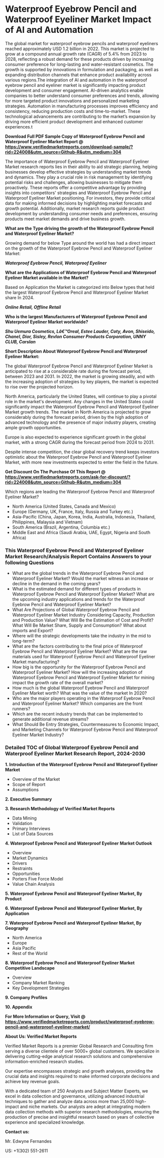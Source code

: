 <meta name="title" content="Global Waterproof Eyebrow Pencil and Waterproof Eyeliner Market Impact of AI and Automation"><meta name="description" content="The global market for waterproof eyebrow pencils and waterproof eyeliners reached approximately USD 1.2 billion in 2022. This market is projected to grow at a compound an"><meta name="title" content="Waterproof Eyebrow Pencil and Waterproof Eyeliner Market Size, Share, Scope, Trends, Growth, Opportunities, Analysis, Forecast"><h1>Waterproof Eyebrow Pencil and Waterproof Eyeliner Market Impact of AI and Automation</h1>The global market for waterproof eyebrow pencils and waterproof eyeliners reached approximately USD 1.2 billion in 2022. This market is projected to grow at a compound annual growth rate (CAGR) of 5.4% from 2023 to 2028, reflecting a robust demand for these products driven by increasing consumer preference for long-lasting and water-resistant cosmetics. The growth is supported by innovations in formulation and packaging, as well as expanding distribution channels that enhance product availability across various regions.The integration of AI and automation in the waterproof eyebrow pencil and eyeliner market is significantly impacting product development and consumer engagement. AI-driven analytics enable companies to better understand consumer preferences and trends, allowing for more targeted product innovations and personalized marketing strategies. Automation in manufacturing processes improves efficiency and consistency, reducing production costs and time-to-market. These technological advancements are contributing to the market’s expansion by driving more efficient product development and enhanced customer experiences.t</p><p id="" class=""><strong>Download Full PDF Sample Copy of Waterproof Eyebrow Pencil and Waterproof Eyeliner Market Report @ <a href="https://www.verifiedmarketreports.com/download-sample/?rid=224008&utm_source=Github-R&utm_medium=304" target="_blank">https://www.verifiedmarketreports.com/download-sample/?rid=224008&utm_source=Github-R&utm_medium=304</a></strong></p><p>The importance of&nbsp;Waterproof Eyebrow Pencil and Waterproof Eyeliner Market research reports lies in their ability to aid strategic planning, helping businesses develop effective strategies by understanding market trends and dynamics. They play a crucial role in risk management by identifying potential risks and challenges, allowing businesses to mitigate them proactively. These reports offer a competitive advantage by providing insights into competitors' strategies and Waterproof Eyebrow Pencil and Waterproof Eyeliner Market positioning. For investors, they provide critical data for making informed decisions by highlighting market forecasts and growth potential. Additionally, market research reports guide product development by understanding consumer needs and preferences, ensuring products meet market demands and drive business growth.</p><p><strong>What are the&nbsp;Type driving the growth of the Waterproof Eyebrow Pencil and Waterproof Eyeliner Market?</strong></p><p id="" class="">Growing demand for below Type around the world has had a direct impact on the growth of the Waterproof Eyebrow Pencil and Waterproof Eyeliner Market:</p><em><strong>Waterproof Eyebrow Pencil, Waterproof Eyeliner</strong></em></p><strong>What are the&nbsp;Applications&nbsp;of Waterproof Eyebrow Pencil and Waterproof Eyeliner Market available in the Market?</strong></p><p id="" class="">Based on Application the Market is categorized into Below types that held the largest Waterproof Eyebrow Pencil and Waterproof Eyeliner Market share In 2024.</p><em><strong>Online Retail, Offline Retail</strong></em></p><strong>Who is the largest Manufacturers of Waterproof Eyebrow Pencil and Waterproof Eyeliner Market worldwide?</strong></p><p><em><strong>Shu Uemura Cosmetics, Lâ€™Oreal, Estee Lauder, Coty, Avon, Shiseido, Chanel, Dior, Sisley, Revlon Consumer Products Corporation, UNNY CLUB, Carslan</strong></em></p><p id="" class=""><strong>Short Description About Waterproof Eyebrow Pencil and Waterproof Eyeliner Market:</strong></p><p>The global Waterproof Eyebrow Pencil and Waterproof Eyeliner Market is anticipated to rise at a considerable rate during the forecast period, between 2023 and 2031. In 2022, the market is growing steadily, and with the increasing adoption of strategies by key players, the market is expected to rise over the projected horizon.</p><p>North America, particularly the United States, will continue to play a pivotal role in the market's development. Any changes in the United States could significantly impact the Waterproof Eyebrow Pencil and Waterproof Eyeliner Market growth trends. The market in North America is projected to grow considerably during the forecast period, driven by the high adoption of advanced technology and the presence of major industry players, creating ample growth opportunities.</p><p>Europe is also expected to experience significant growth in the global market, with a strong CAGR during the forecast period from 2024 to 2031.</p><p>Despite intense competition, the clear global recovery trend keeps investors optimistic about the Waterproof Eyebrow Pencil and Waterproof Eyeliner Market, with more new investments expected to enter the field in the future.</p><p id="" class=""><strong>Get Discount On The Purchase Of This Report @ <a href="https://www.verifiedmarketreports.com/ask-for-discount/?rid=224008&utm_source=Github-R&utm_medium=304" target="_blank">https://www.verifiedmarketreports.com/ask-for-discount/?rid=224008&utm_source=Github-R&utm_medium=304</a></strong></p>Which regions are leading the Waterproof Eyebrow Pencil and Waterproof Eyeliner Market?</p><ul><li>North America (United States, Canada and Mexico)</li><li>Europe (Germany, UK, France, Italy, Russia and Turkey etc.)</li><li>Asia-Pacific (China, Japan, Korea, India, Australia, Indonesia, Thailand, Philippines, Malaysia and Vietnam)</li><li>South America (Brazil, Argentina, Columbia etc.)</li><li>Middle East and Africa (Saudi Arabia, UAE, Egypt, Nigeria and South Africa)</li></ul><h3 id="" class="">This Waterproof Eyebrow Pencil and Waterproof Eyeliner Market Research/Analysis Report Contains Answers to your following Questions</h3><ul><li>What are the global trends in the Waterproof Eyebrow Pencil and Waterproof Eyeliner Market? Would the market witness an increase or decline in the demand in the coming years?</li><li>What is the estimated demand for different types of products in Waterproof Eyebrow Pencil and Waterproof Eyeliner Market? What are the upcoming industry applications and trends for the Waterproof Eyebrow Pencil and Waterproof Eyeliner Market?</li><li>What Are Projections of Global Waterproof Eyebrow Pencil and Waterproof Eyeliner Market Industry Considering Capacity, Production and Production Value? What Will Be the Estimation of Cost and Profit? What Will Be Market Share, Supply and Consumption? What about imports and Export?</li><li>Where will the strategic developments take the industry in the mid to long-term?</li><li>What are the factors contributing to the final price of Waterproof Eyebrow Pencil and Waterproof Eyeliner Market? What are the raw materials used for Waterproof Eyebrow Pencil and Waterproof Eyeliner Market manufacturing?</li><li>How big is the opportunity for the Waterproof Eyebrow Pencil and Waterproof Eyeliner Market? How will the increasing adoption of Waterproof Eyebrow Pencil and Waterproof Eyeliner Market for mining impact the growth rate of the overall market?</li><li>How much is the global Waterproof Eyebrow Pencil and Waterproof Eyeliner Market worth? What was the value of the market In 2020?</li><li>Who are the major players operating in the Waterproof Eyebrow Pencil and Waterproof Eyeliner Market? Which companies are the front runners?</li><li>Which are the recent industry trends that can be implemented to generate additional revenue streams?</li><li>What Should Be Entry Strategies, Countermeasures to Economic Impact, and Marketing Channels for Waterproof Eyebrow Pencil and Waterproof Eyeliner Market Industry?</li></ul><h3 id="" class="">Detailed TOC of Global Waterproof Eyebrow Pencil and Waterproof Eyeliner Market Research Report, 2024-2030</h3><p id="" class=""><strong>1. Introduction of the Waterproof Eyebrow Pencil and Waterproof Eyeliner Market</strong></p><ul><li>Overview of the Market</li><li>Scope of Report</li><li>Assumptions</li></ul><p id="" class=""><strong>2. Executive Summary</strong></p><p id="" class=""><strong>3. Research Methodology of Verified Market Reports</strong></p><ul><li>Data Mining</li><li>Validation</li><li>Primary Interviews</li><li>List of Data Sources</li></ul><p id="" class=""><strong>4. Waterproof Eyebrow Pencil and Waterproof Eyeliner Market Outlook</strong></p><ul><li>Overview</li><li>Market Dynamics</li><li>Drivers</li><li>Restraints</li><li>Opportunities</li><li>Porters Five Force Model</li><li>Value Chain Analysis</li></ul><p id="" class=""><strong>5. Waterproof Eyebrow Pencil and Waterproof Eyeliner Market, By Product</strong></p><p id="" class=""><strong>6. Waterproof Eyebrow Pencil and Waterproof Eyeliner Market, By Application</strong></p><p id="" class=""><strong>7. Waterproof Eyebrow Pencil and Waterproof Eyeliner Market, By Geography</strong></p><ul><li>North America</li><li>Europe</li><li>Asia Pacific</li><li>Rest of the World</li></ul><p id="" class=""><strong>8. Waterproof Eyebrow Pencil and Waterproof Eyeliner Market Competitive Landscape</strong></p><ul><li>Overview</li><li>Company Market Ranking</li><li>Key Development Strategies</li></ul><p id="" class=""><strong>9. Company Profiles</strong></p><p id="" class=""><strong>10. Appendix</strong></p><p id="" class=""><strong>For More Information or Query, Visit @ <a href="https://www.verifiedmarketreports.com/product/waterproof-eyebrow-pencil-and-waterproof-eyeliner-market/" target="_blank">https://www.verifiedmarketreports.com/product/waterproof-eyebrow-pencil-and-waterproof-eyeliner-market/</a></strong></p><p id="" class=""><strong>About Us: Verified Market Reports</strong></p><p id="" class="">Verified Market Reports is a premier Global Research and Consulting firm serving a diverse clientele of over 5000+ global customers. We specialize in delivering cutting-edge analytical research solutions and comprehensive information-enriched research studies.</p><p id="" class="">Our expertise encompasses strategic and growth analyses, providing the crucial data and insights required to make informed corporate decisions and achieve key revenue goals.</p><p id="" class="">With a dedicated team of 250 Analysts and Subject Matter Experts, we excel in data collection and governance, utilizing advanced industrial techniques to gather and analyze data across more than 25,000 high-impact and niche markets. Our analysts are adept at integrating modern data collection methods with superior research methodologies, ensuring the production of precise and insightful research based on years of collective experience and specialized knowledge.</p><p id="" class=""><strong>Contact us:</strong></p><p id="" class="">Mr. Edwyne Fernandes</p><p id="" class="">US: +1(302) 551-2611</p>